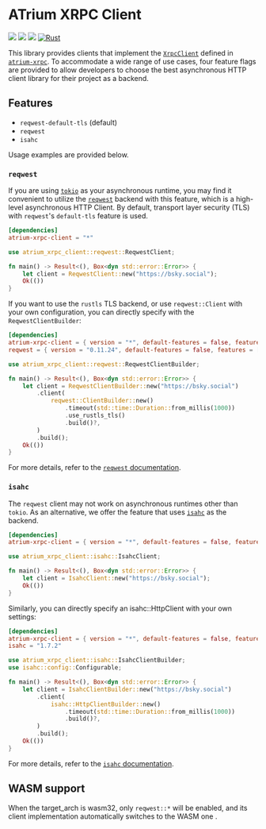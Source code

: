 # ATrium XRPC Client

[![](https://img.shields.io/crates/v/atrium-xrpc-client)](https://crates.io/crates/atrium-xrpc-client)
[![](https://img.shields.io/docsrs/atrium-xrpc-client)](https://docs.rs/atrium-xrpc-client)
[![](https://img.shields.io/crates/l/atrium-xrpc-client)](https://github.com/sugyan/atrium/blob/main/LICENSE)
[![Rust](https://github.com/sugyan/atrium/actions/workflows/xrpc-client.yml/badge.svg?branch=main)](https://github.com/sugyan/atrium/actions/workflows/xrpc-client.yml)

This library provides clients that implement the [`XrpcClient`](https://docs.rs/atrium-xrpc/latest/atrium_xrpc/trait.XrpcClient.html) defined in [`atrium-xrpc`](../atrium-xrpc/). To accommodate a wide range of use cases, four feature flags are provided to allow developers to choose the best asynchronous HTTP client library for their project as a backend.

## Features

- `reqwest-default-tls` (default)
- `reqwest`
- `isahc`

Usage examples are provided below.

### `reqwest`

If you are using [`tokio`](https://crates.io/crates/tokio) as your asynchronous runtime, you may find it convenient to utilize the [`reqwest`](https://crates.io/crates/reqwest) backend with this feature, which is a high-level asynchronous HTTP Client. By default, transport layer security (TLS) with `reqwest`'s `default-tls` feature is used.

```toml
[dependencies]
atrium-xrpc-client = "*"
```

```rust
use atrium_xrpc_client::reqwest::ReqwestClient;

fn main() -> Result<(), Box<dyn std::error::Error>> {
    let client = ReqwestClient::new("https://bsky.social");
    Ok(())
}
```


If you want to use the `rustls` TLS backend, or use `reqwest::Client` with your own configuration, you can directly specify with the `ReqwestClientBuilder`:

```toml
[dependencies]
atrium-xrpc-client = { version = "*", default-features = false, features = ["reqwest"] }
reqwest = { version = "0.11.24", default-features = false, features = ["rustls-tls"] }
```

```rust
use atrium_xrpc_client::reqwest::ReqwestClientBuilder;

fn main() -> Result<(), Box<dyn std::error::Error>> {
    let client = ReqwestClientBuilder::new("https://bsky.social")
        .client(
            reqwest::ClientBuilder::new()
                .timeout(std::time::Duration::from_millis(1000))
                .use_rustls_tls()
                .build()?,
        )
        .build();
    Ok(())
}
```

For more details, refer to the [`reqwest` documentation](https://docs.rs/reqwest).

### `isahc`

The `reqwest` client may not work on asynchronous runtimes other than `tokio`. As an alternative, we offer the feature that uses [`isahc`](https://crates.io/crates/isahc) as the backend.

```toml
[dependencies]
atrium-xrpc-client = { version = "*", default-features = false, features = ["isahc"]}
```

```rust
use atrium_xrpc_client::isahc::IsahcClient;

fn main() -> Result<(), Box<dyn std::error::Error>> {
    let client = IsahcClient::new("https://bsky.social");
    Ok(())
}
```

Similarly, you can directly specify an isahc::HttpClient with your own settings:

```toml
[dependencies]
atrium-xrpc-client = { version = "*", default-features = false, features = ["isahc"]}
isahc = "1.7.2"
```

```rust
use atrium_xrpc_client::isahc::IsahcClientBuilder;
use isahc::config::Configurable;

fn main() -> Result<(), Box<dyn std::error::Error>> {
    let client = IsahcClientBuilder::new("https://bsky.social")
        .client(
            isahc::HttpClientBuilder::new()
                .timeout(std::time::Duration::from_millis(1000))
                .build()?,
        )
        .build();
    Ok(())
}
```

For more details, refer to the [`isahc` documentation](https://docs.rs/isahc).

## WASM support

When the target_arch is wasm32, only `reqwest::*` will be enabled, and its
client implementation automatically switches to the WASM one .
